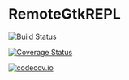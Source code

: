 # RemoteGtkREPL

[![Build Status](https://travis-ci.org/jonathanBieler/RemoteGtkREPL.jl.svg?branch=master)](https://travis-ci.org/jonathanBieler/RemoteGtkREPL.jl)

[![Coverage Status](https://coveralls.io/repos/jonathanBieler/RemoteGtkREPL.jl/badge.svg?branch=master&service=github)](https://coveralls.io/github/jonathanBieler/RemoteGtkREPL.jl?branch=master)

[![codecov.io](http://codecov.io/github/jonathanBieler/RemoteGtkREPL.jl/coverage.svg?branch=master)](http://codecov.io/github/jonathanBieler/RemoteGtkREPL.jl?branch=master)
